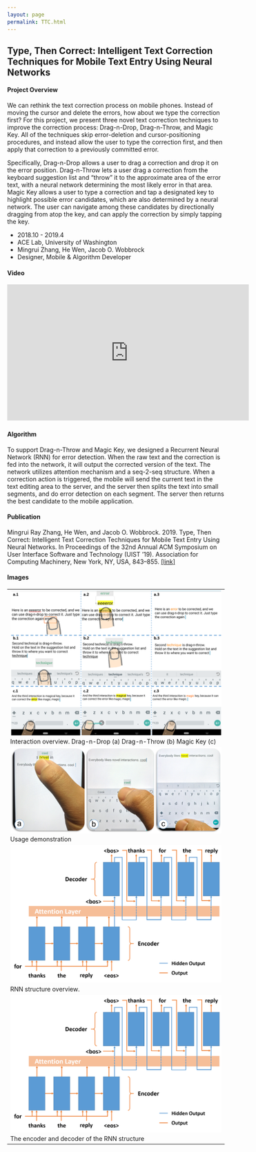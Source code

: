 ```yaml
---
layout: page
permalink: TTC.html
---
```

<head>
	<link href="../assets/css/drcustom.css" rel="stylesheet" type="text/css">
</head>
<div class="P-page">
<h2 class="P-title">Type, Then Correct: Intelligent Text Correction Techniques for Mobile Text Entry Using Neural Networks</h2>

<!--Overview-->
<h4 class="P-subtitle">Project Overview</h4>
We can rethink the text correction process on mobile phones. Instead of moving the cursor and delete the errors, how about we type the correction first? For this project, we present three novel text correction techniques to improve the correction process: Drag-n-Drop, Drag-n-Throw, and Magic Key. All of the techniques skip error-deletion and cursor-positioning procedures, and instead allow the user to type the correction first, and then apply that correction to a previously committed error. 

Specifically, Drag-n-Drop allows a user to drag a correction and drop it on the error position. Drag-n-Throw lets a user drag a correction from the keyboard suggestion list and “throw” it to the approximate area of the error text, with a neural network determining the most likely error in that area. Magic Key allows a user to type a correction and tap a designated key to highlight possible error candidates, which are also determined by a neural network. The user can navigate among these candidates by directionally dragging from atop the key, and can apply the correction by simply tapping the key.

<ul class="P-list">
<li> 2018.10 - 2019.4</li>
<li>ACE Lab, University of Washington</li>
<li>Mingrui Zhang, He Wen, Jacob O. Wobbrock</li>
<li>Designer, Mobile &#38; Algorithm Developer</li>
</ul>

<h4 class="P-subtitle">Video</h4>
<iframe class="P-iframe" width="560" height="315" src="https://www.youtube.com/embed/87NijB2flSk" frameborder="0" allow="accelerometer; encrypted-media; gyroscope; picture-in-picture" allowfullscreen></iframe>

<!--Algorithm-->
<h4 class="P-subtitle">Algorithm</h4>
To support Drag-n-Throw and Magic Key, we designed a Recurrent Neural Network (RNN) for error detection. When the raw text and the correction is fed into the network, it will output the corrected version of the text. The network utilizes attention mechanism and a seq-2-seq structure. When a correction action is triggered, the mobile will send the current text in the text editing area to the server, and the server then splits the text into small segments, and do error detection on each segment. The server then returns the best candidate to the mobile application.

<!--Publication-->
<h4 class="P-subtitle">Publication</h4>
Mingrui Ray Zhang, He Wen, and Jacob O. Wobbrock. 2019. Type, Then Correct: Intelligent Text Correction Techniques for Mobile Text Entry Using Neural Networks. In Proceedings of the 32nd Annual ACM Symposium on User Interface Software and Technology (UIST ’19). Association for Computing Machinery, New York, NY, USA, 843–855. <a href="https://faculty.washington.edu/wobbrock/pubs/uist-19.02.pdf" target="_blank">[link]</a>

<!--IMAGES-->
<h4 class="P-subtitle">Images</h4>
<table class="P-galary" border="0" cellspacing="7px" cellpadding="5px" style="margin-left:auto;margin-right:auto;text-align:left">
<tr>
<td><img src="../assets/img/portfolio/ttc.png" align="center"/></td>
</tr>
<tr>
<td>Interaction overview. Drag-n-Drop (a) Drag-n-Throw (b) Magic Key (c)</td>
</tr>

<tr>
<td><img src="../assets/img/research/TTC.png" align="center"/></td>
</tr>
<tr>
<td>Usage demonstration</td>
</tr>
 
<tr>
<td><img src="../assets/img/portfolio/ttc_network1.png" align="center"/></td>
</tr>
<tr>
<td>RNN structure overview.</td>
</tr> 

<tr>
<td><img src="../assets/img/portfolio/ttc_network1.png" align="center"/></td>
</tr>
<tr>
<td>The encoder and decoder of the RNN structure</td>
</tr> 

</table>
</div>

